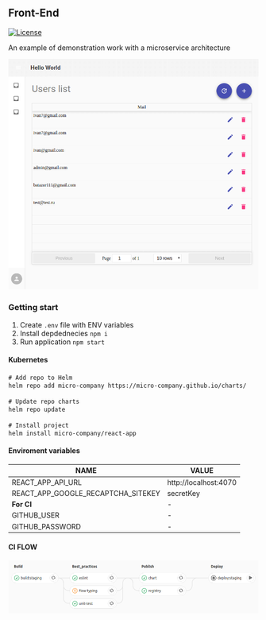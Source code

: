 ## Front-End

[![License](https://img.shields.io/npm/l/sequelize.svg?maxAge=2592000?style=plastic)](https://github.com/micro-company/react-app/blob/master/LICENSE)

An example of demonstration work with a microservice architecture

![UserPage](./docs/UserPage.png)

### Getting start

1. Create `.env` file with ENV variables
2. Install depdednecies `npm i`
3. Run application `npm start`

#### Kubernetes

```
# Add repo to Helm
helm repo add micro-company https://micro-company.github.io/charts/

# Update repo charts
helm repo update

# Install project
helm install micro-company/react-app
```

#### Enviroment variables

| **NAME**                           | **VALUE**             |
| ---------------------------------- | --------------------- |
| REACT_APP_API_URL                  | http://localhost:4070 |
| REACT_APP_GOOGLE_RECAPTCHA_SITEKEY | secretKey             |
| **For CI**                         | -                     |
| GITHUB_USER                        | -                     |
| GITHUB_PASSWORD                    | -                     |

#### CI FLOW

![ci-flow](./docs/ci-flow.png)
